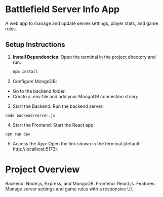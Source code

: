 # Battlefield Server Info App

A web app to manage and update server settings, player stats, and game rules.

## Setup Instructions

1. **Install Dependencies**:
   Open the terminal in the project directory and run:
   ```bash
   npm install
   
2. Configure MongoDB:

- Go to the backend folder.
- Create a .env file and add your MongoDB connection string:

3. Start the Backend: Run the backend server:
```
node backend/server.js
```

4. Start the Frontend: Start the React app:
```
npm run dev
```

5. Access the App: Open the link shown in the terminal (default: http://localhost:5173).

# Project Overview
Backend: Node.js, Express, and MongoDB.
Frontend: React.js.
Features: Manage server settings and game rules with a responsive UI.
